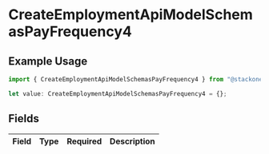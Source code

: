 # CreateEmploymentApiModelSchemasPayFrequency4

## Example Usage

```typescript
import { CreateEmploymentApiModelSchemasPayFrequency4 } from "@stackone/stackone-client-ts/sdk/models/shared";

let value: CreateEmploymentApiModelSchemasPayFrequency4 = {};
```

## Fields

| Field       | Type        | Required    | Description |
| ----------- | ----------- | ----------- | ----------- |